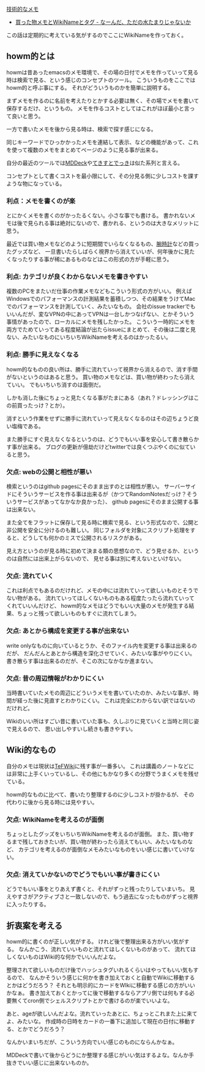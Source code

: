 [技術的なメモ](%E6%8A%80%E8%A1%93%E7%9A%84%E3%81%AA%E3%83%A1%E3%83%A2)

- [買った物メモとWikiNameとタグ - なーんだ、ただの水たまりじゃないか](https://karino2.github.io/2024/02/06/wikiname_tag_goodsmemo.html)

この話は定期的に考えている気がするのでここにWikiNameを作っておく。

## howm的とは

howmは昔あったemacsのメモ環境で、その場の日付でメモを作っていって見る時は検索で見る、という感じのコンセプトのツール。
こういうものをここではhowm的と呼ぶ事にする。
それがどういうものかを簡単に説明する。

まずメモを作るのに名前を考えたりとかする必要は無く、その場でメモを書いて保存するだけ、というもの。
メモを作るコストとしてはこれがほぼ最小と言って良いと思う。

一方で書いたメモを後から見る時は、検索で探す感じになる。

同じキーワードでひっかかったメモを連結して表示、などの機能があって、これを使って複数のメモをまとめてページのように見る事が出来る。

自分の最近のツールでは[MDDeck](MDDeck)や[てきすとでっき](%E3%81%A6%E3%81%8D%E3%81%99%E3%81%A8%E3%81%A7%E3%81%A3%E3%81%8D)は似た系列と言える。

コンセプトとして書くコストを最小限にして、その分見る側に少しコストを課すような物になっている。

### 利点：メモを書くのが楽

とにかくメモを書くのがかったるくない。小さな事でも書ける。
書かれないメモは後で見られる事は絶対にないので、書かれる、というのは大きなメリットに思う。

最近では買い物メモなどのように短期間でいらなくなるもの、[腕時計](%E8%85%95%E6%99%82%E8%A8%88)などの買ったグッズなど、
一旦書いたらしばらく視界から消えていいが、何年後かに見たくなったりする事が稀にあるものなどはこの形式の方が手軽に思う。

### 利点: カテゴリが良くわからないメモを書きやすい

複数のPCをまたいだ仕事の作業メモなどもこういう形式の方がいい。
例えばWindowsでのパフォーマンスの計測結果を蓄積しつつ、その結果をうけてMacでのパフォーマンスを計測していく、みたいなもの。
会社のissue trackerでもいいんだが、変なVPNの中にあってVPNは一台しかつなげない、とかそういう事情があったので、ローカルにメモを残したかった。
こういう一時的にメモを両方でためていってある程度結論が出たらissueにまとめて、その後は二度と見ない、みたいなものにいちいちWikiNameを考えるのはかったるい。

### 利点: 勝手に見えなくなる

howm的なものの良い所は、勝手に流れていって視界から消えるので、消す手間がないというのはあると思う。
買い物のメモなどは、買い物が終わったら消えていい。
でもいちいち消すのは面倒だ。

しかも消した後にちょっと見たくなる事がたまにある（あれ？ドレッシングはこの前買ったっけ？とか）。

消すという作業をせずに勝手に流れていって見えなくなるのはその辺ちょうど良い塩梅である。

また勝手にすぐ見えなくなるというのは、どうでもいい事を安心して書き散らかす事が出来る。
ブログの更新が億劫だけどtwitterでは良くつぶやくのに似ていると思う。

### 欠点: webの公開と相性が悪い

検索というのはgithub pagesにそのまま出すのとは相性が悪い。
サーバーサイドにそういうサービスを作る事は出来るが（かつてRandomNotesだっけ？そういうサービスがあってなかなか良かった）、
github pagesにそのまま公開する事は出来ない。

また全てをフラットに保存して見る時に検索で見る、という形式なので、公開と非公開を安全に分けるのも難しい。
同じフォルダを対象にスクリプト処理をすると、どうしても何かのミスで公開されるリスクがある。

見え方というのが見る時に初めて決まる類の思想なので、どう見せるか、というのは自然には出来上がらないので、
見せる事は別に考えないといけない。

### 欠点: 流れていく

これは利点でもあるのだけれど、メモの中には流れていって欲しいものとそうでない物がある。
流れていってほしくないものもある程度たったら流れていってくれていいんだけど、
howm的なメモはどうでもいい大量のメモが発生する結果、ちょっと残って欲しいものもすぐに流れてしまう。

### 欠点: あとから構成を変更する事が出来ない

write onlyなものに向いているとうか、そのファイル内を変更する事は出来るのだが、
だんだんとあとから構造を深化させていく、みたいな事がやりにくい。
書き散らす事は出来るのだが、そこの次になかなか進まない。

### 欠点: 昔の周辺情報がわかりにくい

当時書いていたメモの周辺にどういうメモを書いていたのか、みたいな事が、時間が経った後に見直すとわかりにくい。
これは完全にわからない訳ではないのだけれど。

Wikiのいい所はすごい昔に書いていた事も、久しぶりに見ていくと当時と同じ姿で見えるので、
思い出しやすいし続きも書きやすい。

## Wiki的なもの

自分のメモは現状は[TeFWiki](TeFWiki)に残す事が一番多い。
これは講義のノートなどには非常に上手くいっているし、その他にもかなり多くの分野でうまくメモを残せている。

howm的なものに比べて、書いたり整理するのに少しコストが掛かるが、
その代わりに後から見る時には見やすい。

### 欠点: WikiNameを考えるのが面倒

ちょっとしたグッズをいちいちWikiNameを考えるのが面倒。
また、買い物するまで残しておきたいが、買い物が終わったら消えてもいい、みたいなものなど、
カテゴリを考えるのが面倒なメモみたいなものをいい感じに書いていけない。

### 欠点: 消えていかないのでどうでもいい事が書きにくい

どうでもいい事をとりあえず書くと、それがずっと残ったりしていまいち。
見えやすさがアクティブさと一致しないので、もう過去になったものがずっと視界に入ったりする。

## 折衷案を考える

howm的に書くのが正しい気がする。
けれど後で整理出来る方がいい気がする。
なんかこう、流れていいものと流れてほしくないものがあって、
流れてほしくないものはWiki的な何かでいいんだよな。

整理されて欲しいものだけ後でハッシュタグいれるくらいはやってもいい気もするので、
なんかそういう感じに何かを書き加えておくと自動でWikiに移動するとかはどうだろう？
それとも明示的にカードをWIkiに移動する感じの方がいいかなぁ。
書き加えておくとかってに後で移動するならアプリ側では何もする必要無くてcron側でシェルスクリプトとかで書けるのが楽でいいよな。

あと、ageが欲しいんだよな。流れていったあとに、ちょっとこれまた上に来てよ、みたいな。
作成時の日時をカードの一番下に追加して現在の日付に移動する、とかでどうだろう？

なんかいまいちだが、こういう方向でいい感じのものにならんかなぁ。

MDDeckで書いて後からどうにか整理する感じがいい気はするよな。なんか手抜きでいい感じに出来ないものか。